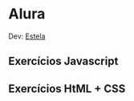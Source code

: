 ﻿# Alura

Dev: [Estela](https://github.com/ste2021)

## Exercícios Javascript 

## Exercícios HtML + CSS



